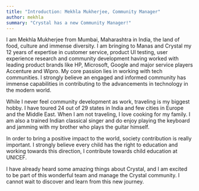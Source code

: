 ```yaml
---
title: "Introduction: Mekhla Mukherjee, Community Manager"
author: mekhla
summary: "Crystal has a new Community Manager!"
---
```


I am Mekhla Mukherjee from Mumbai, Maharashtra in India, the land of food, culture and immense diversity.
I am bringing to Manas and Crystal my 12 years of expertise in customer service, product UI testing, user experience research and community development having worked with leading product brands like HP, Microsoft, Google and major service players Accenture and Wipro. My core passion lies in working with tech communities. I strongly believe an engaged and informed community has immense capabilities in contributing to the advancements in technology in the modern world.

While I never feel community development as work, traveling is my biggest hobby. I have toured 24 out of 29 states in India and few cities in Europe and the Middle East. When I am not traveling, I love cooking for my family. I am also a trained Indian classical singer and do enjoy playing the keyboard and jamming with my brother who plays the guitar himself.

In order to bring a positive impact to the world, society contribution is really important. I strongly believe every child has the right to education and working towards this direction, I contribute towards child education at UNICEF.

I have already heard some amazing things about Crystal, and I am excited to be part of this wonderful team and manage the Crystal community. I cannot wait to discover and learn from this new journey.
